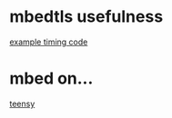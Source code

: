 
# mbedtls usefulness

[example timing code](https://github.com/ErichStyger/mcuoneclipse/blob/master/Examples/MCUXpresso/FRDM-K64F/FRDM-K64F_lwip_lwip_mqtt_bm/mbedtls/library/timing.c)


# mbed on...

[teensy](https://github.com/manitou48/teensy3/blob/master/tls.ino)